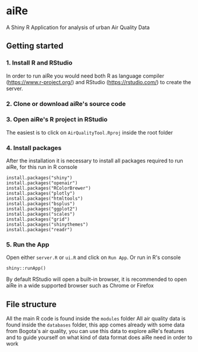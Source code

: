 # aiRe
A Shiny R Application for analysis of urban Air Quality Data

## Getting started

### 1. Install R and RStudio

In order to run aiRe you would need both R as language compiler (https://www.r-project.org/)
 and RStudio (https://rstudio.com/) to create the server.

### 2. Clone or download aiRe's source code

### 3. Open aiRe's R project in RStudio

The easiest is to click on `AirQualityTool.Rproj` inside the root folder

### 4. Install packages

After the installation it is necessary to install all packages required to run aiRe, for this run in R console
```
install.packages("shiny")
install.packages("openair")
install.packages("RColorBrewer")
install.packages("plotly")
install.packages("htmltools")
install.packages("bsplus")
install.packages("ggplot2")
install.packages("scales")
install.packages("grid")
install.packages("shinythemes")
install.packages("readr")
```

### 5. Run the App

Open either `server.R` or `ui.R` and click on `Run App`. Or run in R's console
```
shiny::runApp()
```
By default RStudio will open a built-in browser, it is recommended to open aiRe in a wide supported browser such as Chrome or Firefox

## File structure

All the main R code is found inside the `modules` folder
All air quality data is found inside the `databases` folder,
this app comes already with some data from Bogota's air quality, you can use this
data to explore aiRe's features and to guide yourself on what kind
of data format does aiRe need in order to work

